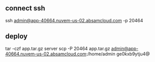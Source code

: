 ## connect ssh
ssh admin@app-40664.nuvem-us-02.absamcloud.com -p 20464

## deploy
tar -czf app.tar.gz server
scp -P 20464 app.tar.gz admin@app-40664.nuvem-us-02.absamcloud.com:/home/admin
ge0kxb9ytju4@